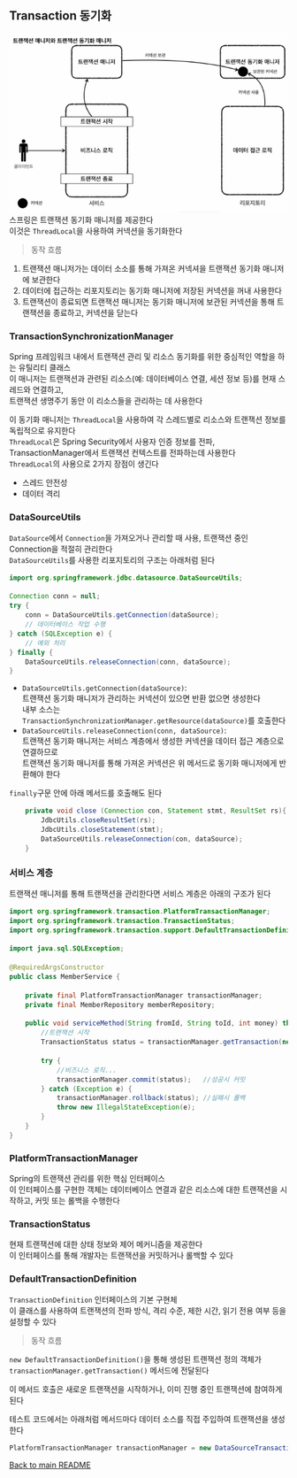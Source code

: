 ## Transaction 동기화
![img_6.png](img_6.png)
스프링은 트랜잭션 동기화 매니저를 제공한다<br>
이것은 `ThreadLocal`을 사용하여 커넥션을 동기화한다<br>

> 동작 흐름

1. 트랜잭션 매니저가는 데이터 소소를 통해 가져온 커넥셔을 트랜잭션 동기화 매니저에 보관한다<br>
2. 데이터에 접근하는 리포지토리는 동기화 매니저에 저장된 커넥션을 꺼내 사용한다<br>
3. 트랜잭션이 종료되면 트랜잭션 매니저는 동기화 매니저에 보관된 커넥션을 통해 트랜잭션을 종료하고, 커넥션을 닫는다<br>

### TransactionSynchronizationManager
Spring 프레임워크 내에서 트랜잭션 관리 및 리소스 동기화를 위한 중심적인 역할을 하는 유틸리티 클래스<br>
이 매니저는 트랜잭션과 관련된 리소스(예: 데이터베이스 연결, 세션 정보 등)를 현재 스레드와 연결하고,<br>
트랜잭션 생명주기 동안 이 리소스들을 관리하는 데 사용한다<br>


이 동기화 매니저는 `ThreadLocal`을 사용하여 각 스레드별로 리소스와 트랜잭션 정보를 독립적으로 유지한다<br>
`ThreadLocal`은 Spring Security에서 사용자 인증 정보를 전파, TransactionManager에서 트랜잭션 컨텍스트를 전파하는데 사용한다<br>
`ThreadLocal`의 사용으로 2가지 장점이 생긴다<br>
- 스레드 안전성
- 데이터 격리

### DataSourceUtils
`DataSource`에서 `Connection`을 가져오거나 관리할 때 사용, 트랜잭션 중인 Connection을 적절히 관리한다<br>
`DataSourceUtils`를 사용한 리포지토리의 구조는 아래처럼 된다
```java
import org.springframework.jdbc.datasource.DataSourceUtils;

Connection conn = null;
try {
    conn = DataSourceUtils.getConnection(dataSource);
    // 데이터베이스 작업 수행
} catch (SQLException e) {
    // 예외 처리
} finally {
    DataSourceUtils.releaseConnection(conn, dataSource);
}
```
- `DataSourceUtils.getConnection(dataSource)`: <br>
트랜잭션 동기화 매니저가 관리하는 커넥션이 있으면 반환 없으면 생성한다<br>
내부 소스는 `TransactionSynchronizationManager.getResource(dataSource)`를 호출한다
- `DataSourceUtils.releaseConnection(conn, dataSource)`: <br>
트랜잭션 동기화 매니저는 서비스 계층에서 생성한 커넥션을 데이터 접근 계층으로 연결하므로<br>
트랜잭션 동기화 매니저를 통해 가져온 커넥션은 위 메서드로 동기화 매니저에게 반환해야 한다<br>

`finally`구문 안에 아래 메서드를 호출해도 된다
```java 
    private void close (Connection con, Statement stmt, ResultSet rs){
        JdbcUtils.closeResultSet(rs);
        JdbcUtils.closeStatement(stmt);
        DataSourceUtils.releaseConnection(con, dataSource);
    }
```

### 서비스 계층
트랜잭션 매니저를 통해 트랜잭션을 관리한다면 서비스 계층은 아래의 구조가 된다
```java
import org.springframework.transaction.PlatformTransactionManager;
import org.springframework.transaction.TransactionStatus;
import org.springframework.transaction.support.DefaultTransactionDefinition;

import java.sql.SQLException;

@RequiredArgsConstructor
public class MemberService {

    private final PlatformTransactionManager transactionManager;
    private final MemberRepository memberRepository;

    public void serviceMethod(String fromId, String toId, int money) throws SQLException {
        //트랜잭션 시작
        TransactionStatus status = transactionManager.getTransaction(new DefaultTransactionDefinition());

        try {
            //비즈니스 로직...
            transactionManager.commit(status);   //성공시 커밋
        } catch (Exception e) {
            transactionManager.rollback(status); //실패시 롤백
            throw new IllegalStateException(e);
        }
    }
}
```

### PlatformTransactionManager
Spring의 트랜잭션 관리를 위한 핵심 인터페이스<br>
이 인터페이스를 구현한 객체는 데이터베이스 연결과 같은 리소스에 대한 트랜잭션을 시작하고, 커밋 또는 롤백을 수행한다

### TransactionStatus
현재 트랜잭션에 대한 상태 정보와 제어 메커니즘을 제공한다<br>
이 인터페이스를 통해 개발자는 트랜잭션을 커밋하거나 롤백할 수 있다<br>

### DefaultTransactionDefinition
`TransactionDefinition` 인터페이스의 기본 구현체<br>
이 클래스를 사용하여 트랜잭션의 전파 방식, 격리 수준, 제한 시간, 읽기 전용 여부 등을 설정할 수 있다

> 동작 흐름

`new DefaultTransactionDefinition()`을 통해 생성된 트랜잭션 정의 객체가<br> `transactionManager.getTransaction()` 메서드에 전달된다<br>

이 메서드 호출은 새로운 트랜잭션을 시작하거나, 이미 진행 중인 트랜잭션에 참여하게 된다

테스트 코드에서는 아래처럼 메서드마다 데이터 소스를 직접 주입하여 트랜잭션을 생성한다 
```java
PlatformTransactionManager transactionManager = new DataSourceTransactionManager(dataSource);
```

[Back to main README](../README.md)
